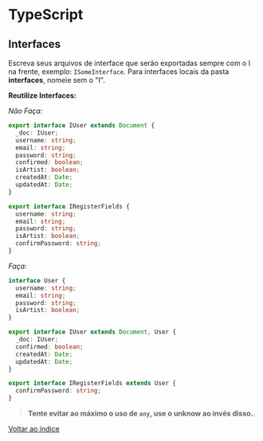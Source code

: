 # TypeScript

## Interfaces

Escreva seus arquivos de interface que serão exportadas sempre com o I na frente, exemplo: `ISomeInterface`.
Para interfaces locais da pasta **interfaces**, nomeie sem o "I".

**Reutilize Interfaces:**

_Não Faça:_

```typescript
export interface IUser extends Document {
  _doc: IUser;
  username: string;
  email: string;
  password: string;
  confirmed: boolean;
  isArtist: boolean;
  createdAt: Date;
  updatedAt: Date;
}

export interface IRegisterFields {
  username: string;
  email: string;
  password: string;
  isArtist: boolean;
  confirmPassword: string;
}
```

_Faça:_

```typescript
interface User {
  username: string;
  email: string;
  password: string;
  isArtist: boolean;
}

export interface IUser extends Document, User {
  _doc: IUser;
  confirmed: boolean;
  createdAt: Date;
  updatedAt: Date;
}

export interface IRegisterFields extends User {
  confirmPassword: string;
}
```

> **Tente evitar ao máximo o uso de `any`, use o unknow ao invés disso.**.

[Voltar ao índice](../README.md)
